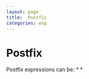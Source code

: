 ```yaml
---
layout: page
title:	Postfix
categories: exp
---
```

  <h1>Postfix</h1>
Postfix expressions can be:
	*
	*
